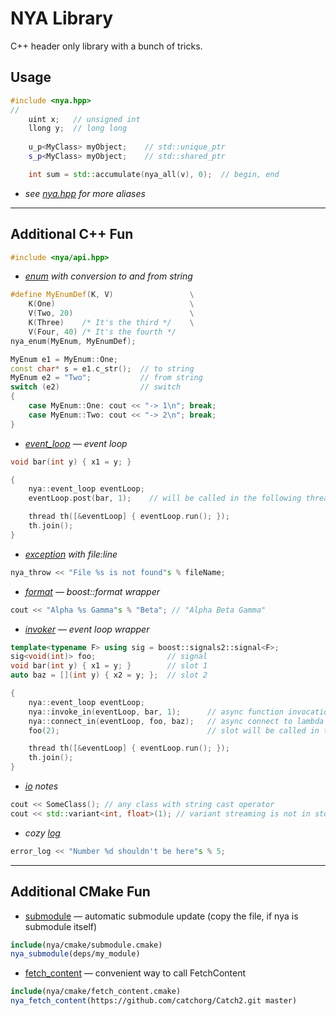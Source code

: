 # NYA Library
C++ header only library with a bunch of tricks.

## Usage
```c++
#include <nya.hpp>
//
    uint x;   // unsigned int
    llong y;  // long long
	    
    u_p<MyClass> myObject;    // std::unique_ptr
    s_p<MyClass> myObject;    // std::shared_ptr

    int sum = std::accumulate(nya_all(v), 0);  // begin, end
```

* *see [nya.hpp](src/nya.hpp) for more aliases*


-----------------------------------------------------------------

## Additional C++ Fun
```c++
#include <nya/api.hpp>
```

* *[enum](src/nya/enum.hpp) with conversion to and from string*
```c++
#define MyEnumDef(K, V)                 \
    K(One)                              \
    V(Two, 20)                          \
    K(Three)    /* It's the third */    \
    V(Four, 40) /* It's the fourth */
nya_enum(MyEnum, MyEnumDef);

MyEnum e1 = MyEnum::One;
const char* s = e1.c_str();  // to string
MyEnum e2 = "Two";           // from string
switch (e2)                  // switch
{
    case MyEnum::One: cout << "-> 1\n"; break;
    case MyEnum::Two: cout << "-> 2\n"; break;
}
```

* *[event_loop](src/nya/event_loop.hpp) — event loop*
```c++
void bar(int y) { x1 = y; }

{
    nya::event_loop eventLoop;
    eventLoop.post(bar, 1);    // will be called in the following thread

    thread th([&eventLoop] { eventLoop.run(); });
    th.join();
}
```

* *[exception](src/nya/exception.hpp) with file:line*
```c++
nya_throw << "File %s is not found"s % fileName;
```

* *[format](src/nya/format.hpp) — boost::format wrapper*
```c++
cout << "Alpha %s Gamma"s % "Beta"; // "Alpha Beta Gamma"
```

* *[invoker](src/nya/invoker.hpp) — event loop wrapper*
```c++
template<typename F> using sig = boost::signals2::signal<F>;
sig<void(int)> foo;                // signal
void bar(int y) { x1 = y; }        // slot 1
auto baz = [](int y) { x2 = y; };  // slot 2

{
    nya::event_loop eventLoop;
    nya::invoke_in(eventLoop, bar, 1);      // async function invocation with parameter
    nya::connect_in(eventLoop, foo, baz);   // async connect to lambda  
    foo(2);                                 // slot will be called in the following thread

    thread th([&eventLoop] { eventLoop.run(); });
    th.join();
}
```

* *[io](src/nya/io.hpp) notes*
```c++
cout << SomeClass(); // any class with string cast operator
cout << std::variant<int, float>(1); // variant streaming is not in std yet
```

* *cozy [log](src/nya/log.hpp)*
```c++
error_log << "Number %d shouldn't be here"s % 5;
```

-----------------------------------------------------------------

## Additional CMake Fun

* [submodule](cmake/submodule.cmake) — automatic submodule update (copy the file, if nya is submodule itself)
```cmake
include(nya/cmake/submodule.cmake)
nya_submodule(deps/my_module)
```

* [fetch_content](cmake/fetch_content.cmake) — convenient way to call FetchContent
```cmake
include(nya/cmake/fetch_content.cmake)
nya_fetch_content(https://github.com/catchorg/Catch2.git master)
```
